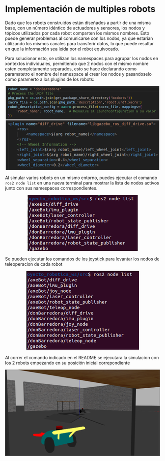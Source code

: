 # Implementación de multiples robots


  Dado que los robots construidos están diseñados a partir de una misma base, con un número idéntico de actuadores y sensores, los nodos y tópicos utilizados por cada
robot comparten los mismos nombres. Esto puede generar problemas al comunicarse con los nodos, ya que estarían utilizando los mismos canales para transferir datos, 
lo que puede resultar en que la información sea leída por el robot equivocado.

  Para solucionar esto, se utilizan los namespaces para agrupar los nodos en xontextos individuales, permitiendo que 2 nodos con el mismo nombre esten completamente 
separados, esto se hace declarando como paramatetro el nombre del namespace al crear los nodos y pasandoselo como paramerto a los plugins de los robots:

  <p align="center" width="100%">
    <img src="./image/namespace_declaration.png"  width="500">
    <img src="./image/namespace_parameter.png" width="500">
  </p>

 Al simular varios robots en un mismo entorno, puedes ejecutar el comando `ros2 node list` en una nueva terminal para mostrar la lista de nodos activos junto con sus
 namespaces correspondientes.

  <p align="center" width="100%">
    <img src="./image/namespace_running.png"  >
  </p>

Se pueden ejecutar los comandos de los joystick para levantar los nodos de teleoperacion de cada robot

  <p align="center" width="100%">
    <img src="./image/namespace_running_teleop.png"  >
  </p>

Al correr el comando indicado en el README se ejecutara la simulacion con los 2 robots empezando en su posición inicial correpondiente

 <p align="center" width="100%">
    <img src="./image/multibot_simulation.png"  >
  </p>
